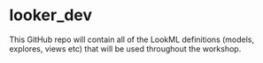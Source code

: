 # looker_dev

This GitHub repo will contain all of the LookML definitions (models, explores, views etc) that will be used throughout the workshop. 
